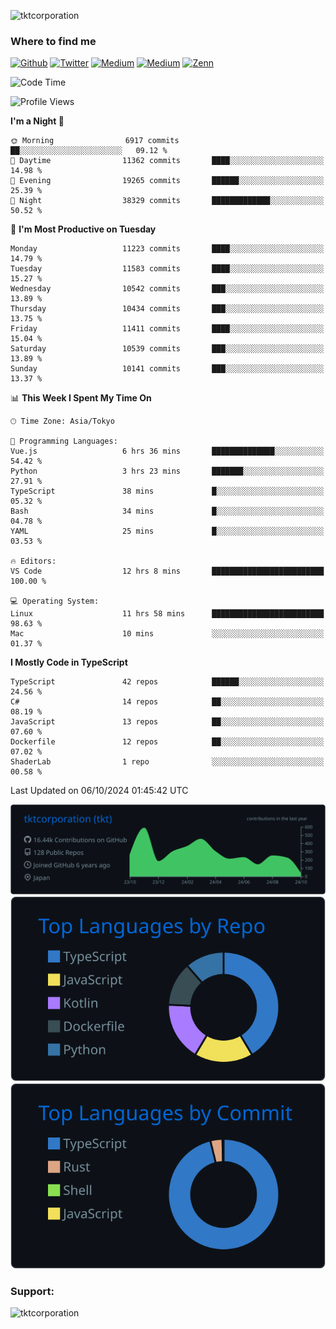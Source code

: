 <p align="left"> <img src="https://komarev.com/ghpvc/?username=tktcorporation&label=Profile%20views&color=0e75b6&style=flat" alt="tktcorporation" /> </p>

<h3>Where to find me</h3>
<p>
<a href="https://github.com/tktcorporation" target="_blank"><img alt="Github" src="https://img.shields.io/badge/GitHub-%2312100E.svg?&style=for-the-badge&logo=Github&logoColor=white" /></a>
<a href="https://twitter.com/tktcorporation" target="_blank"><img alt="Twitter" src="https://img.shields.io/badge/twitter-%231DA1F2.svg?&style=for-the-badge&logo=twitter&logoColor=white" /></a>
<a href="https://www.linkedin.com/in/tktcorporation" target="_blank"><img alt="Medium" src="https://img.shields.io/badge/linkdin-0a66c2.svg?&style=for-the-badge&logo=linkedin&logoColor=white" /></a>
<a href="https://qiita.com/tktcorporation" target="_blank"><img alt="Medium" src="https://img.shields.io/badge/qiita-55C500.svg?&style=for-the-badge&logo=qiita&logoColor=white" /></a>
<a href="https://zenn.dev/tktcorporation" target="_blank"><img alt="Zenn" src="https://img.shields.io/badge/Zenn-3EA8FF.svg?&style=for-the-badge&logo=Zenn&logoColor=white" /></a>
</p>
  
<!--START_SECTION:waka-->
![Code Time](http://img.shields.io/badge/Code%20Time-1%2C784%20hrs%2038%20mins-blue)

![Profile Views](http://img.shields.io/badge/Profile%20Views-0-blue)

**I'm a Night 🦉** 

```text
🌞 Morning                6917 commits        ██░░░░░░░░░░░░░░░░░░░░░░░   09.12 % 
🌆 Daytime                11362 commits       ████░░░░░░░░░░░░░░░░░░░░░   14.98 % 
🌃 Evening                19265 commits       ██████░░░░░░░░░░░░░░░░░░░   25.39 % 
🌙 Night                  38329 commits       █████████████░░░░░░░░░░░░   50.52 % 
```
📅 **I'm Most Productive on Tuesday** 

```text
Monday                   11223 commits       ████░░░░░░░░░░░░░░░░░░░░░   14.79 % 
Tuesday                  11583 commits       ████░░░░░░░░░░░░░░░░░░░░░   15.27 % 
Wednesday                10542 commits       ███░░░░░░░░░░░░░░░░░░░░░░   13.89 % 
Thursday                 10434 commits       ███░░░░░░░░░░░░░░░░░░░░░░   13.75 % 
Friday                   11411 commits       ████░░░░░░░░░░░░░░░░░░░░░   15.04 % 
Saturday                 10539 commits       ███░░░░░░░░░░░░░░░░░░░░░░   13.89 % 
Sunday                   10141 commits       ███░░░░░░░░░░░░░░░░░░░░░░   13.37 % 
```


📊 **This Week I Spent My Time On** 

```text
🕑︎ Time Zone: Asia/Tokyo

💬 Programming Languages: 
Vue.js                   6 hrs 36 mins       ██████████████░░░░░░░░░░░   54.42 % 
Python                   3 hrs 23 mins       ███████░░░░░░░░░░░░░░░░░░   27.91 % 
TypeScript               38 mins             █░░░░░░░░░░░░░░░░░░░░░░░░   05.32 % 
Bash                     34 mins             █░░░░░░░░░░░░░░░░░░░░░░░░   04.78 % 
YAML                     25 mins             █░░░░░░░░░░░░░░░░░░░░░░░░   03.53 % 

🔥 Editors: 
VS Code                  12 hrs 8 mins       █████████████████████████   100.00 % 

💻 Operating System: 
Linux                    11 hrs 58 mins      █████████████████████████   98.63 % 
Mac                      10 mins             ░░░░░░░░░░░░░░░░░░░░░░░░░   01.37 % 
```

**I Mostly Code in TypeScript** 

```text
TypeScript               42 repos            ██████░░░░░░░░░░░░░░░░░░░   24.56 % 
C#                       14 repos            ██░░░░░░░░░░░░░░░░░░░░░░░   08.19 % 
JavaScript               13 repos            ██░░░░░░░░░░░░░░░░░░░░░░░   07.60 % 
Dockerfile               12 repos            ██░░░░░░░░░░░░░░░░░░░░░░░   07.02 % 
ShaderLab                1 repo              ░░░░░░░░░░░░░░░░░░░░░░░░░   00.58 % 
```




 Last Updated on 06/10/2024 01:45:42 UTC
<!--END_SECTION:waka-->

[![](https://raw.githubusercontent.com/tktcorporation/tktcorporation/master/profile-summary-card-output/github_dark/0-profile-details.svg)](https://github.com/vn7n24fzkq/github-profile-summary-cards)
[![](https://raw.githubusercontent.com/tktcorporation/tktcorporation/master/profile-summary-card-output/github_dark/1-repos-per-language.svg)](https://github.com/vn7n24fzkq/github-profile-summary-cards) [![](https://raw.githubusercontent.com/tktcorporation/tktcorporation/master/profile-summary-card-output/github_dark/2-most-commit-language.svg)](https://github.com/vn7n24fzkq/github-profile-summary-cards)

<h3 align="left">Support:</h3>
<p><a href="https://www.buymeacoffee.com/tktcorporation"> <img align="left" src="https://cdn.buymeacoffee.com/buttons/v2/default-yellow.png" height="50" width="210" alt="tktcorporation" /></a></p><br><br>
